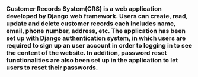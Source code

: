 ### Customer Records System(CRS) is a web application developed by Django web framework. Users can create, read, update and delete customer records each includes name, email, phone number, address, etc. The application has been set up with Django authentication system, in which users are required to sign up an user account in order to logging in to see the content of the website. In addition, password reset functionalities are also been set up in the application to let users to reset their passwords. 
